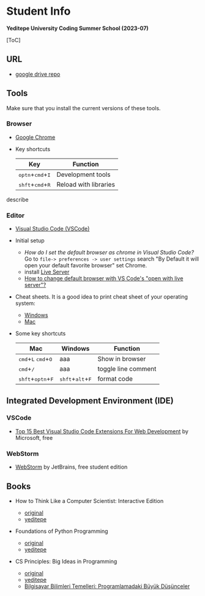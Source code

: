 # Student Info

**Yeditepe University Coding Summer School  (2023-07)**

[ToC]

## URL

- [google drive repo](https://drive.google.com/drive/folders/1xyTDFbUJ1sMaST9bs9Aw50pKn6-ArjRp?usp=sharing)

## Tools
Make sure that you install the current versions of these tools.

### Browser
- [Google Chrome](https://www.google.com/chrome/)
- Key shortcuts

	Key | Function
	---|---
	<kbd>optn</kbd>+<kbd>cmd</kbd>+<kbd>I</kbd> | Development tools
	<kbd>shft</kbd>+<kbd>cmd</kbd>+<kbd>R</kbd> | Reload with libraries

describe 

### Editor
- [Visual Studio Code (VSCode)](https://code.visualstudio.com/download)

- Initial setup
	- *How do I set the default browser as chrome in Visual Studio Code?*
Go to `file-> preferences -> user settings` search "By Default it will open your default favorite browser" set Chrome.
	- install [Live Server](https://marketplace.visualstudio.com/items?itemName=ritwickdey.LiveServer) 
	- [How to change default browser with VS Code's "open with live server"?](https://stackoverflow.com/questions/49289233/how-to-change-default-browser-with-vs-codes-open-with-live-server)

- Cheat sheets. It is a good idea to print cheat sheet of your operating system:
	- [Windows](https://code.visualstudio.com/shortcuts/keyboard-shortcuts-windows.pdf)
	- [Mac](https://code.visualstudio.com/shortcuts/keyboard-shortcuts-macos.pdf)


- Some key shortcuts

	Mac | Windows | Function
	---|---|---
	<kbd>cmd</kbd>+<kbd>L</kbd> <kbd>cmd</kbd>+<kbd>O</kbd> | aaa | Show in browser
	<kbd>cmd</kbd>+<kbd>/</kbd> | aaa | toggle line comment
	<kbd>shft</kbd>+<kbd>optn</kbd>+<kbd>F</kbd> | <kbd>shft</kbd>+<kbd>alt</kbd>+<kbd>F</kbd> | format code 

## Integrated Development Environment (IDE)

### VSCode
- [Top 15 Best Visual Studio Code Extensions For Web Development](https://codeforgeek.com/best-visual-studio-code-extensions-web-development/) by Microsoft, free

### WebStorm
- [WebStorm](https://www.jetbrains.com/webstorm/) by JetBrains, free student edition

	

## Books
- How to Think Like a Computer Scientist: Interactive Edition
	- [original](https://runestone.academy/ns/books/published/thinkcspy/index.html)
	- [	yeditepe](http://foo.yeditepe.edu.tr/runestone/static/thinkcspy/index.html)

- Foundations of Python Programming
	- [original](https://runestone.academy/ns/books/published//fopp/index.html)
	- [yeditepe](http://foo.yeditepe.edu.tr/runestone/static/fopp/index.html)

- CS Principles: Big Ideas in Programming
	- [original](https://www.openbookproject.net/books/StudentCSP/) 
	- [yeditepe](http://foo.yeditepe.edu.tr/runestone/static/ACM114/index.html)
	- [Bilgisayar Bilimleri Temelleri: Programlamadaki Büyük Düşünceler](http://foo.yeditepe.edu.tr/runestone/static/StudentCSP/index.html)

